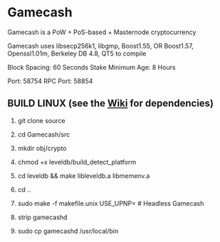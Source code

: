 # Gamecash

Gamecash is a PoW + PoS-based + Masternode cryptocurrency

Gamecash uses libsecp256k1,
			  libgmp,
			  Boost1.55,
			  OR Boost1.57,  
			  Openssl1.01m,
			  Berkeley DB 4.8,
			  QT5 to compile


Block Spacing: 60 Seconds
Stake Minimum Age: 8 Hours

Port: 58754
RPC Port: 58854


BUILD LINUX (see the [Wiki](https://github.com/sagacrypto/Gamecash/wiki/Unix-Build) for dependencies)
-----------
1) git clone source

2) cd Gamecash/src

3) mkdir obj/crypto

4) chmod +x leveldb/build_detect_platform

5) cd leveldb && make libleveldb.a libmemenv.a

6) cd ..

7) sudo make -f makefile.unix USE_UPNP=    # Headless Gamecash

8) strip gamecashd

9) sudo cp gamecashd /usr/local/bin




